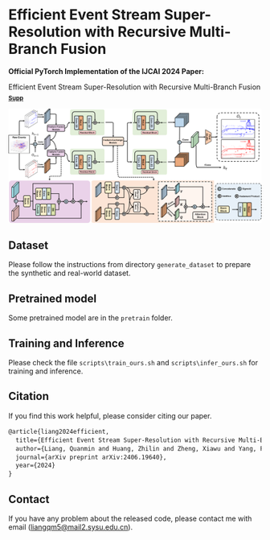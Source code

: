 # Efficient Event Stream Super-Resolution with Recursive Multi-Branch Fusion

**Official PyTorch Implementation of the IJCAI 2024 Paper:**

Efficient Event Stream Super-Resolution with Recursive Multi-Branch Fusion **</sub><br><sub>[Supp](doc/supp.pdf)</sub><br>**

<p align="left">
    <img src="doc/RMFNet.png"/>
  <br>
</p>

## Dataset

Please follow the instructions from directory `generate_dataset` to prepare the synthetic and real-world dataset.

## Pretrained model

Some pretrained model are in the `pretrain` folder.

## Training and Inference

Please check the file `scripts\train_ours.sh` and `scripts\infer_ours.sh` for training and inference. 

## Citation

If you find this work helpful, please consider citing our paper.

```latex
@article{liang2024efficient,
  title={Efficient Event Stream Super-Resolution with Recursive Multi-Branch Fusion},
  author={Liang, Quanmin and Huang, Zhilin and Zheng, Xiawu and Yang, Feidiao and Peng, Jun and Huang, Kai and Tian, Yonghong},
  journal={arXiv preprint arXiv:2406.19640},
  year={2024}
}
```


## Contact

If you have any problem about the released code, please contact me with email (liangqm5@mail2.sysu.edu.cn).
